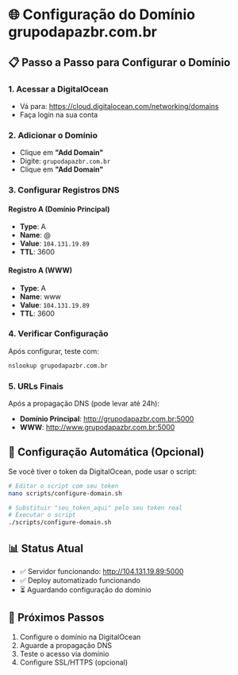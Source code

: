 # 🌐 Configuração do Domínio grupodapazbr.com.br

## 📋 **Passo a Passo para Configurar o Domínio**

### **1. Acessar a DigitalOcean**
- Vá para: https://cloud.digitalocean.com/networking/domains
- Faça login na sua conta

### **2. Adicionar o Domínio**
- Clique em **"Add Domain"**
- Digite: `grupodapazbr.com.br`
- Clique em **"Add Domain"**

### **3. Configurar Registros DNS**

#### **Registro A (Domínio Principal)**
- **Type**: A
- **Name**: @
- **Value**: `104.131.19.89`
- **TTL**: 3600

#### **Registro A (WWW)**
- **Type**: A  
- **Name**: www
- **Value**: `104.131.19.89`
- **TTL**: 3600

### **4. Verificar Configuração**
Após configurar, teste com:
```bash
nslookup grupodapazbr.com.br
```

### **5. URLs Finais**
Após a propagação DNS (pode levar até 24h):
- **Domínio Principal**: http://grupodapazbr.com.br:5000
- **WWW**: http://www.grupodapazbr.com.br:5000

## 🔧 **Configuração Automática (Opcional)**

Se você tiver o token da DigitalOcean, pode usar o script:

```bash
# Editar o script com seu token
nano scripts/configure-domain.sh

# Substituir "seu_token_aqui" pelo seu token real
# Executar o script
./scripts/configure-domain.sh
```

## 📊 **Status Atual**
- ✅ Servidor funcionando: http://104.131.19.89:5000
- ✅ Deploy automatizado funcionando
- ⏳ Aguardando configuração do domínio

## 🎯 **Próximos Passos**
1. Configure o domínio na DigitalOcean
2. Aguarde a propagação DNS
3. Teste o acesso via domínio
4. Configure SSL/HTTPS (opcional)
